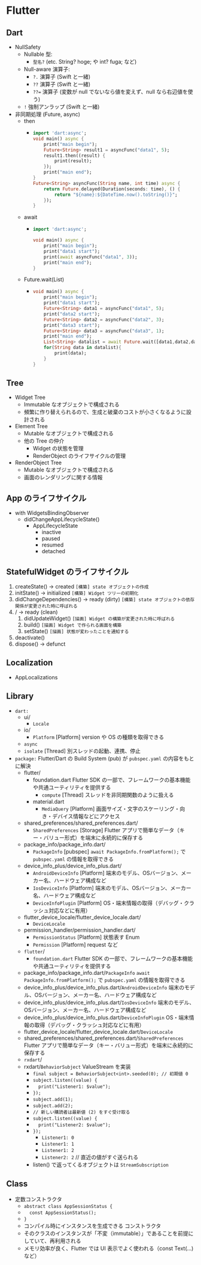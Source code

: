 # Flutter

## Dart

- NullSafety
    - Nullable 型:
        - `型名?` (etc. String? hoge; や int? fuga; など)
    - Null-aware 演算子:
        - `?.` 演算子 (Swift と一緒)
        - `??` 演算子 (Swift と一緒)
        - `??=` 演算子 (変数が null でないなら値を変えず、null なら右辺値を使う)
    - `!` 強制アンラップ (Swift と一緒)
- 非同期処理 (Future, async)
    - then
        - ```dart
          import 'dart:async';
          void main() async {
              print("main begin");
              Future<String> result1 = asyncFunc("data1", 5);
              result1.then((result) {
                  print(result);
              });
              print("main end");
          }
          Future<String> asyncFunc(String name, int time) async {
              return Future.delayed(Duration(seconds: time), () {
                  return "${name}:${DateTime.now().toString()}";
              });
          }
          ```
    - await
        - ```dart
          import 'dart:async';

          void main() async {
              print("main begin");
              print("data1 start");
              print(await asyncFunc("data1", 3));
              print("main end");
          }
          ```
    - Future.wait(List)
        - ```dart
          void main() async {
              print("main begin");
              print("data1 start");
              Future<String> data1 = asyncFunc("data1", 5);
              print("data2 start");
              Future<String> data2 = asyncFunc("data2", 3);
              print("data3 start");
              Future<String> data3 = asyncFunc("data3", 1);
              print("main end");
              List<String> datalist = await Future.wait([data1,data2,data3]);
              for(String data in datalist){
                  print(data);
              }
          }
          ```

## Tree

- Widget Tree
    - Immutable なオブジェクトで構成される
    - 頻繁に作り替えられるので、生成と破棄のコストが小さくなるように設計される
- Element Tree
    - Mutable なオブジェクトで構成される
    - 他の Tree の仲介
        - Widget の状態を管理
        - RenderObject のライフサイクルの管理
- RenderObject Tree
    - Mutable なオブジェクトで構成される
    - 画面のレンダリングに関する情報

## App のライフサイクル

- with WidgetsBindingObserver
    - didChangeAppLifecycleState()
        - AppLifecycleState
            - inactive
            - paused
            - resumed
            - detached

## StatefulWidget のライフサイクル

1. createState()            -> created                      `[構築] state オブジェクトの作成`
2. initState()              -> initialized                  `[構築] Widget ツリーの初期化`
3. didChangeDependencies()  -> ready (dirty)                `[構築] state オブジェクトの依存関係が変更された時に呼ばれる`
4. /                        -> ready (clean)
    1. didUpdateWidget()                                    `[描画] Widget の構築が変更された時に呼ばれる`
    2. build()                                              `[描画] Widget で作られる画面を構築`
    3. setState()                                           `[描画] 状態が変わったことを通知する`
5. deactivate()
6. dispose()                -> defunct

## Localization

- AppLocalizations

## Library

- `dart:`
  - ui/
    - `Locale`
  - io/
    - `Platform`                                                    [Platform] version や OS の種類を取得できる
  - `async`
  - `isolate`                                                       [Thread] 別スレッドの起動、連携、停止
- `package:`                                                        Flutter/Dart の Build System (pub) が `pubspec.yaml` の内容をもとに解決
  - flutter/
    - foundation.dart                                             Flutter SDK の一部で、フレームワークの基本機能や共通ユーティリティを提供する
      - `compute`                                                   [Thread] スレッドを非同期関数のように扱える
    - material.dart
      - `MediaQuery`                                                [Platform] 画面サイズ・文字のスケーリング・向き・デバイス情報などにアクセス
  - shared_preferences/shared_preferences.dart/
    - `SharedPreferences`                                           [Storage] Flutter アプリで簡単なデータ（キー・バリュー形式）を端末に永続的に保存する
  - package_info/package_info.dart/
    - `PackageInfo`                                                 [pubspec] `await PackageInfo.fromPlatform();` で `pubspec.yaml` の情報を取得できる
  - device_info_plus/device_info_plus.dart/
    - `AndroidDeviceInfo`                                           [Platform] 端末のモデル、OSバージョン、メーカー名、ハードウェア構成など
    - `IosDeviceInfo`                                               [Platform] 端末のモデル、OSバージョン、メーカー名、ハードウェア構成など
    - `DeviceInfoPlugin`                                            [Platform] OS・端末情報の取得（デバッグ・クラッシュ対応などに有用）
  - flutter_device_locale/flutter_device_locale.dart/
    - `DeviceLocale`
  - permission_handler/permission_handler.dart/
    - `PermissionStatus`                                            [Platform] 状態表す Enum
    - `Permission`                                                  [Platform] request など
  - `flutter`/
    - `foundation.dart`                                             Flutter SDK の一部で、フレームワークの基本機能や共通ユーティリティを提供する
  - package_info/package_info.dart/`PackageInfo`                    `await PackageInfo.fromPlatform();` で `pubspec.yaml` の情報を取得できる
  - device_info_plus/device_info_plus.dart/`AndroidDeviceInfo`      端末のモデル、OSバージョン、メーカー名、ハードウェア構成など
  - device_info_plus/device_info_plus.dart/`IosDeviceInfo`          端末のモデル、OSバージョン、メーカー名、ハードウェア構成など
  - device_info_plus/device_info_plus.dart/`DeviceInfoPlugin`       OS・端末情報の取得（デバッグ・クラッシュ対応などに有用）
  - flutter_device_locale/flutter_device_locale.dart/`DeviceLocale`
  - shared_preferences/shared_preferences.dart/`SharedPreferences`  Flutter アプリで簡単なデータ（キー・バリュー形式）を端末に永続的に保存する
  - `rxdart`/
  - rxdart/`BehaviorSubject`                                        ValueStream を実装
    - `final subject = BehaviorSubject<int>.seeded(0); // 初期値 0`
    - `subject.listen((value) {`
    - `  print("Listener1: $value");`
    - `});`
    - `subject.add(1);`
    - `subject.add(2);`
    - `// 新しい購読者は最新値 (2) をすぐ受け取る`
    - `subject.listen((value) {`
    - `  print("Listener2: $value");`
    - `});`
        - `Listener1: 0`
        - `Listener1: 1`
        - `Listener1: 2`
        - `Listener2: 2`  // 直近の値がすぐ送られる
    - listen() で返ってくるオブジェクトは `StreamSubscription`

## Class

- 定数コンストラクタ
    - `abstract class AppSessionStatus {`
    - `  const AppSessionStatus();`
    - `}`
    - コンパイル時にインスタンスを生成できる コンストラクタ
    - そのクラスのインスタンスが「不変（immutable）」であることを前提にしていて、再利用される
    - メモリ効率が良く、Flutter では UI 表示でよく使われる（const Text(...) など）
